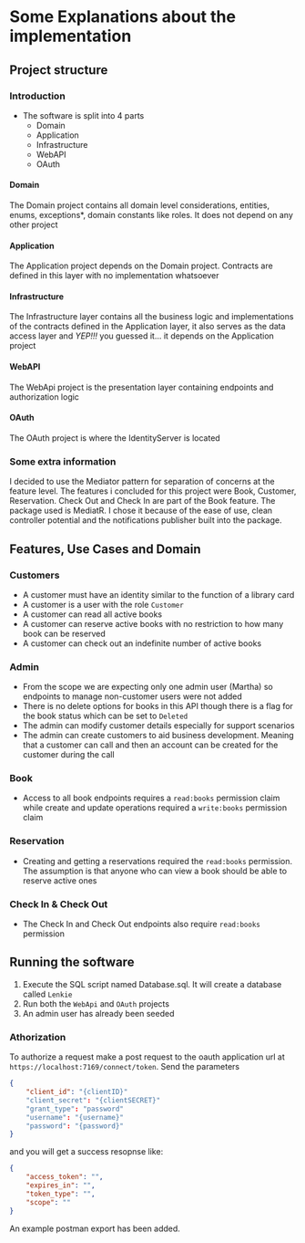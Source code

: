 # Some Explanations about the implementation

## Project structure
### Introduction
- The software is split into 4 parts
	- Domain
	- Application
	- Infrastructure
	- WebAPI
	- OAuth
	
#### Domain
The Domain project contains all domain level considerations, entities, enums, exceptions*, domain constants like roles. It does not depend on any other project

#### Application
The Application project depends on the Domain project. Contracts are defined in this layer with no implementation whatsoever

#### Infrastructure
The Infrastructure layer contains all the business logic and implementations of the contracts defined in the Application layer, it also serves as the data access layer and *YEP!!!* you guessed it... it depends on the Application project

#### WebAPI
The WebApi project is the presentation layer containing endpoints and authorization logic

#### OAuth
The OAuth project is where the IdentityServer is located

### Some extra information
I decided to use the Mediator pattern for separation of concerns at the feature level. The features i concluded for this project were Book, Customer, Reservation. Check Out and Check In are part of the Book feature.
The package used is MediatR. I chose it because of the ease of use, clean controller potential and the notifications publisher built into the package.

## Features, Use Cases and Domain
### Customers
- A customer must have an identity similar to the function of a library card
- A customer is a user with the role `Customer`
- A customer can read all active books
- A customer can reserve active books with no restriction to how many book can be reserved
- A customer can check out an indefinite number of active books

### Admin
- From the scope we are expecting only one admin user (Martha) so endpoints to manage non-customer users were not added
- There is no delete options for books in this API though there is a flag for the book status which can be set to `Deleted`
- The admin can modify customer details especially for support scenarios
- The admin can create customers to aid business development. Meaning that a customer can call and then an account can be created for the customer during the call

### Book
- Access to all book endpoints requires a `read:books` permission claim while create and update operations required a `write:books` permission claim

### Reservation
- Creating and getting a reservations required the `read:books` permission. The assumption is that anyone who can view a book should be able to reserve active ones

### Check In & Check Out
- The Check In and Check Out endpoints also require `read:books` permission

## Running the software
1. Execute the SQL script named Database.sql. It will create a database called `Lenkie`
2. Run both the `WebApi` and `OAuth` projects
3. An admin user has already been seeded

### Athorization
To authorize a request make a post request to the oauth application url at `https://localhost:7169/connect/token`. Send the parameters
	
```json
{
	"client_id": "{clientID}"
	"client_secret": "{clientSECRET}"
	"grant_type": "password"
	"username": "{username}"
	"password": "{password}"
}
```


and you will get a success resopnse like:


```json
{
	"access_token": "",
	"expires_in": "",
	"token_type": "",
	"scope": ""
}
```

An example postman export has been added.